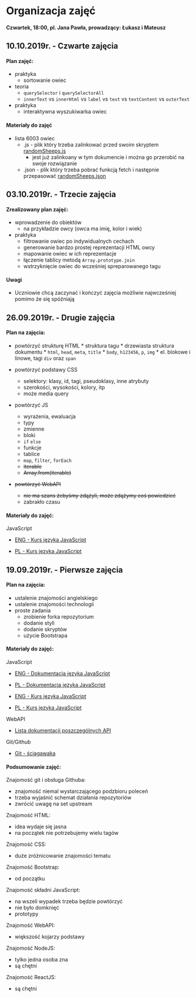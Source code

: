 # Organizacja zajęć
#### Czwartek, 18:00, pl. Jana Pawła, prowadzący: Łukasz i Mateusz


## 10.10.2019r. - Czwarte zajęcia
#### Plan zajęć:

* praktyka
	* sortowanie owiec
* teoria
	* `querySelector` i `querySelectorAll`
	* `innerText` vs `innerHtml` vs `label` vs `text` vs `textContent` vs `outerText`
* praktyka
	* interaktywna wyszukiwarka owiec

#### Materiały do zajęć

* lista 6003 owiec
	* .js - plik który trzeba zalinkować przed swoim skryptem [randomSheeps.js](./randomSheeps.js)
		* jest już zalinkoany w tym dokumencie i można go przerobić na swoje rozwiązanie
	* .json - plik który trzeba pobrać funkcją fetch i następnie przepasować  [randomSheeps.json](./randomSheeps.json)

## 03.10.2019r. - Trzecie zajęcia
#### Zrealizowany plan zajęć:

* wprowadzenie do obiektów
	* na przykładzie owcy (owca ma imię, kolor i wiek)
* praktyka
	* filtrowanie owiec po indywidualnych cechach
	* generowanie bardzo prostej reprezentacji HTML owcy
	* mapowanie owiec w ich reprezentacje
	* łączenie tablicy metodą `Array.prototype.join`
	* wstrzyknięcie owiec do wcześniej spreparowanego tagu
#### Uwagi
* Uczniowie chcą zaczynać i kończyć zajęcia możliwie najwcześniej pomimo że się spóźniają


## 26.09.2019r. - Drugie zajęcia
#### Plan na zajęcia:

* powtórzyć strukturę HTML
		* struktura tagu
		* drzewiasta struktura dokumentu
		* `html`, `head`, `meta`, `title`
		* `body`, `h123456`, `p`, `img`
		* el. blokowe i linowe, tagi `div` oraz `span`
* powtórzyć podstawy CSS
	* selektory: klasy, id, tagi, pseudoklasy, inne atrybuty
	* szerokości, wysokości, kolory, itp
	* może media query


* powtórzyć JS
	* wyrażenia, ewaluacja
	* typy
	* zmienne
	* bloki
	* `if` `else`
	* funkcje
	* tablice
	* `map`, `filter`, `forEach`
	* <del> iterable </del>
	* <del> Array.from(iterable) </del>

* <del>powtórzyć WebAPI</del>
	* <del>nie ma szans żebyśmy zdążyli, może zdążymy coś powiedzieć</del>
	* zabrakło czasu
	
	

#### Materiały do zajęć:

JavaScript

* [ENG - Kurs języka JavaScript](https://developer.mozilla.org/en-US/docs/Web/JavaScript/Guide)

* [PL - Kurs języka JavaScript](https://developer.mozilla.org/pl/docs/Web/JavaScript/Guide)

## 19.09.2019r. - Pierwsze zajęcia

#### Plan na zajęcia:

* ustalenie znajomości angielskiego
* ustalenie znajomości technologii
* proste zadania
	* zrobienie forka repozytorium
	* dodanie styli
	* dodanie skryptów
	* użycie Bootstrapa

#### Materiały do zajęć:

JavaScript

* [ENG - Dokumentacja języka JavaScript](https://developer.mozilla.org/en-US/docs/Web/JavaScript)

* [PL - Dokumentacja języka JavaScript](https://developer.mozilla.org/pl/docs/Web/JavaScript)

* [ENG - Kurs języka JavaScript](https://developer.mozilla.org/en-US/docs/Web/JavaScript/Guide)

* [PL - Kurs języka JavaScript](https://developer.mozilla.org/pl/docs/Web/JavaScript/Guide)

WebAPI

* [Lista dokumentacji poszczególnych API](https://developer.mozilla.org/en-US/docs/Web/API)
	

Git/Github

* [Git - ściągawaka](https://education.github.com/git-cheat-sheet-education.pdf)


#### Podsumowanie zajęć:

Znajomość git i obsługa Githuba:

* znajomość niemal wystarczającego podzbioru poleceń
* trzeba wyjaśnić schemat działania repozytoriów
* zwrócić uwagę na set upstream

Znajomość HTML:

* idea wydaje się jasna
* na początek nie potrzebujemy wielu tagów

Znajomość CSS:

* duże zróżnicowanie znajomości tematu

Znajomość Bootstrap:

* od początku

Znajomość składni JavaScript:

* na wszeli wypadek trzeba będzie powtórzyć
* nie było domknięć
* prototypy

Znajomość WebAPI:

* większość kojarzy podstawy

Znajomość NodeJS:

* tylko jedna osoba zna
* są chętni

Znajomość ReactJS:

* są chętni
